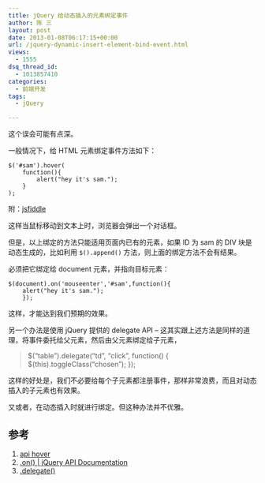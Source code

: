 ```yaml
---
title: jQuery 给动态插入的元素绑定事件
author: 陈 三
layout: post
date: 2013-01-08T06:17:15+00:00
url: /jquery-dynamic-insert-element-bind-event.html
views:
  - 1555
dsq_thread_id:
  - 1013857410
categories:
  - 前端开发
tags:
  - jQuery

---
```

这个误会可能有点深。

一般情况下，给 HTML 元素绑定事件方法如下：

    $('#sam').hover(
        function(){
            alert("hey it's sam.");
        }
    );
    

附：[jsfiddle][1]

这样当鼠标移动到文本上时，浏览器会弹出一个对话框。

但是，以上绑定的方法只能适用页面内已有的元素，如果 ID 为 sam 的 DIV 块是动态生成的，比如利用 `$().append()` 方法，则上面的绑定方法不会有结果。

必须把它绑定给 document 元素，并指向目标元素：

    $(document).on('mouseenter','#sam',function(){
        alert("hey it's sam.");
        });
    

这样，才能达到我们预期的效果。

另一个办法是使用 jQuery 提供的 delegate API &#8211; 这其实跟上述方法是同样的道理，将事件委托给父元素，然后由父元素绑定给子元素，

> $(&#8220;table&#8221;).delegate(&#8220;td&#8221;, &#8220;click&#8221;, function() { $(this).toggleClass(&#8220;chosen&#8221;); });

这样的好处是，我们不必要给每个子元素都注册事件，那样非常浪费，而且对动态插入的子元素也有效果。

又或者，在动态插入时就进行绑定。但这种办法并不优雅。

## 参考

  1. [api hover][2]
  2. [.on() | jQuery API Documentation][3]
  3. [.delegate()][4]

 [1]: http://jsfiddle.net/chenxsan/xtS8R/
 [2]: http://api.jquery.com/hover/
 [3]: http://api.jquery.com/on/
 [4]: http://api.jquery.com/delegate/